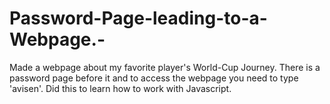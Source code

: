# Password-Page-leading-to-a-Webpage.-
Made a webpage about my favorite player's World-Cup Journey. There is a password page before it and to access the webpage you need to type 'avisen'. Did this to learn how to work with Javascript.  
